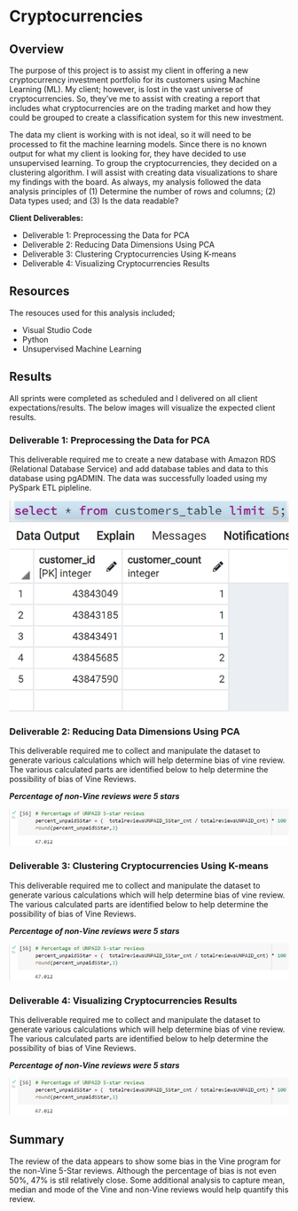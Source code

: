 # Cryptocurrencies

## Overview 
The purpose of this project is to assist my client in offering a new cryptocurrency investment portfolio for its customers using Machine Learning (ML).  My client; however, is lost in the vast universe of cryptocurrencies. So, they’ve me to assist with creating a report that includes what cryptocurrencies are on the trading market and how they could be grouped to create a classification system for this new investment.

The data my client is working with is not ideal, so it will need to be processed to fit the machine learning models. Since there is no known output for what my client is looking for, they have decided to use unsupervised learning. To group the cryptocurrencies, they decided on a clustering algorithm. I will assist with creating data visualizations to share my findings with the board.  As always, my analysis followed the data analysis principles of (1) Determine the number of rows and columns; (2) Data types used; and (3) Is the data readable?

__Client Deliverables:__
- Deliverable 1: Preprocessing the Data for PCA
- Deliverable 2: Reducing Data Dimensions Using PCA
- Deliverable 3: Clustering Cryptocurrencies Using K-means
- Deliverable 4: Visualizing Cryptocurrencies Results

## Resources
The resouces used for this analysis included;
- Visual Studio Code
- Python
- Unsupervised Machine Learning

## Results
All sprints were completed as scheduled and I delivered on all client expectations/results. The below images  will visualize the expected client results.

### Deliverable 1: Preprocessing the Data for PCA

This deliverable required me to create a new database with Amazon RDS (Relational Database Service) and add database tables and data to this database using pgADMIN.  The data was successfully loaded using my PySpark ETL pipleline.

![](https://github.com/SheaButta/Amazon_Vine_Analysis/blob/main/Images/customer.PNG)


### Deliverable 2: Reducing Data Dimensions Using PCA

This deliverable required me to collect and manipulate the dataset to generate various calculations which will help determine bias of vine review.  The various calculated parts are identified below to help determine the possibility of bias of Vine Reviews.

   _**Percentage of non-Vine reviews were 5 stars**_
   
   ![](https://github.com/SheaButta/Amazon_Vine_Analysis/blob/main/Images/Percent_UNPAID_5Star.PNG)


### Deliverable 3: Clustering Cryptocurrencies Using K-means

This deliverable required me to collect and manipulate the dataset to generate various calculations which will help determine bias of vine review.  The various calculated parts are identified below to help determine the possibility of bias of Vine Reviews.

   _**Percentage of non-Vine reviews were 5 stars**_
   
   ![](https://github.com/SheaButta/Amazon_Vine_Analysis/blob/main/Images/Percent_UNPAID_5Star.PNG)
   

### Deliverable 4: Visualizing Cryptocurrencies Results

This deliverable required me to collect and manipulate the dataset to generate various calculations which will help determine bias of vine review.  The various calculated parts are identified below to help determine the possibility of bias of Vine Reviews.

   _**Percentage of non-Vine reviews were 5 stars**_
   
   ![](https://github.com/SheaButta/Amazon_Vine_Analysis/blob/main/Images/Percent_UNPAID_5Star.PNG)


   
## Summary
The review of the data appears to show some bias in the Vine program for the non-Vine 5-Star reviews.  Although the percentage of bias is not even 50%, 47% is stil relatively close.  Some additional analysis to capture mean, median and mode of the Vine and non-Vine reviews would help quantify this review.